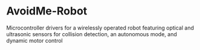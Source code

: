 # AvoidMe-Robot
Microcontroller drivers for a wirelessly operated robot featuring optical and ultrasonic sensors for collision detection, an autonomous mode, and dynamic motor control
